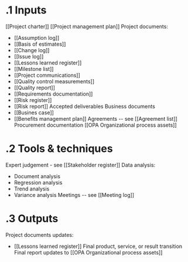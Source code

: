 # .1 Inputs
[[Project charter]]
[[Project management plan]]
Project documents:
* [[Assumption log]]
* [[Basis of estimates]]
* [[Change log]]
* [[Issue log]]
* [[Lessons learned register]]
* [[Milestone list]]
* [[Project communications]]
* [[Quality control measurements]]
* [[Quality report]]
* [[Requirements documentation]]
* [[Risk register]]
* [[Risk report]]
Accepted deliverables
Business documents
* [[Busines case]]
* [[Benefits management plan]]
Agreements -- see [[Agreement list]]
Procurement documentation
[[OPA Organizational process assets]]

# .2 Tools & techniques
Expert judgement - see [[Stakeholder register]]
Data analysis:
* Document analysis
* Regression analysis
* Trend analysis
* Variance analysis
Meetings -- see [[Meeting log]]

# .3 Outputs
Project documents updates:
* [[Lessons learned register]]
Final product, service, or result transition
Final report
updates to [[OPA Organizational process assets]]
